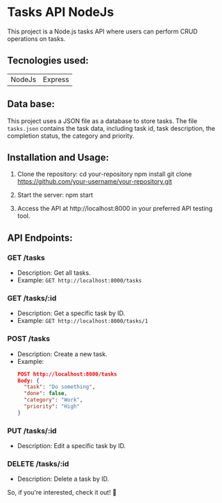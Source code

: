 <h1>Tasks API NodeJs</h1>
<p>This project is a Node.js tasks API where users can perform CRUD operations on tasks.</p>

<h2>Tecnologies used:</h2>
<table>
  <tr>
    <td>NodeJs</td>
    <td>Express</td>
   </tr>
   </table>

## Data base:
This project uses a JSON file as a database to store tasks. The file `tasks.json` contains the task data, including task id, task description, the completion status, the category and priority.

 ## Installation and Usage:

1. Clone the repository:
cd your-repository
npm install
git clone https://github.com/your-username/your-repository.git

3. Start the server:
npm start

4. Access the API at http://localhost:8000 in your preferred API testing tool.
   
## API Endpoints:

### GET /tasks
- Description: Get all tasks.
- Example: `GET http://localhost:8000/tasks`

### GET /tasks/:id
- Description: Get a specific task by ID.
- Example: `GET http://localhost:8000/tasks/1`

### POST /tasks
- Description: Create a new task.
- Example: 
  ```json
  POST http://localhost:8000/tasks
  Body: {
    "task": "Do something",
    "done": false,
    "category": "Work",
    "priority": "High"
  }

### PUT /tasks/:id
- Description: Edit a specific task by ID.

### DELETE /tasks/:id
- Description: Delete a task by ID.

  
So, if you're interested, check it out! 🙂
  


